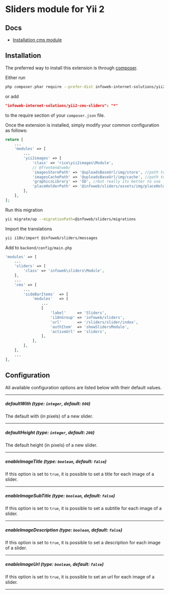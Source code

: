 Sliders module for Yii 2
========================

Docs
-----
- [Installation cms module](https://github.com/infoweb-internet-solutions/yii2-cms/blob/master/README.md)

Installation
------------

The preferred way to install this extension is through [composer](http://getcomposer.org/download/).

Either run

```bash
php composer.phar require --prefer-dist infoweb-internet-solutions/yii2-cms-sliders "*"
```

or add

```json
"infoweb-internet-solutions/yii2-cms-sliders": "*"
```

to the require section of your `composer.json` file.
  
Once the extension is installed, simply modify your common configuration as follows:

```php
return [
    ...
    'modules' => [
        ...
        'yii2images' => [
            'class' => 'rico\yii2images\Module',
            // @frontend/web/
            'imagesStorePath' => '@uploadsBaseUrl/img/store', //path to origin images
            'imagesCachePath' => '@uploadsBaseUrl/img/cache', //path to resized copies
            'graphicsLibrary' => 'GD', //but really its better to use 'Imagick'
            'placeHolderPath' => '@infoweb/sliders/assets/img/placeHolder.png',
        ],
    ],
];
```

Run this migration

```bash
yii migrate/up --migrationPath=@infoweb/sliders/migrations
```

Import the translations
```bash
yii i18n/import @infoweb/sliders/messages
```

Add to `backend/config/main.php`
````php
'modules' => [
	...
	'sliders' => [
    	'class' => 'infoweb\sliders\Module',
	],
	...
	'cms' => [
		...
		'sideBarItems'  => [
			'modules'   => [
				...
				[
					'label'     => 'Sliders',
					'i18nGroup' => 'infoweb/sliders',
					'url'       => '/sliders/slider/index',
					'authItem'  => 'showSlidersModule',
					'activeUrl' => 'sliders',
				],
			],
		],
	],
	...
],
````

Configuration
-------------
All available configuration options are listed below with their default values.
___
##### defaultWith (type: `integer`, default: `800`)
The default with (in pixels) of a new slider.
___
##### defaultHeight (type: `integer`, default: `200`)
The default height (in pixels) of a new slider.
___
##### enableImageTitle (type: `boolean`, default: `false`)
If this option is set to `true`, it is possible to set a title for each image of a slider.
___
##### enableImageSubTitle (type: `boolean`, default: `false`)
If this option is set to `true`, it is possible to set a subtitle for each image of a slider.
___
##### enableImageDescription (type: `boolean`, default: `false`)
If this option is set to `true`, it is possible to set a description for each image of a slider.
___
##### enableImageUrl (type: `boolean`, default: `false`)
If this option is set to `true`, it is possible to set an url for each image of a slider.
___